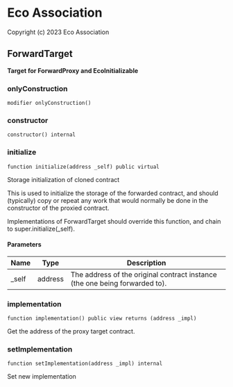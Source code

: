 # Eco Association

Copyright (c) 2023 Eco Association

## ForwardTarget

**Target for ForwardProxy and EcoInitializable**

### onlyConstruction

  ```solidity
  modifier onlyConstruction()
  ```

### constructor

  ```solidity
  constructor() internal
  ```

### initialize

  ```solidity
  function initialize(address _self) public virtual
  ```

Storage initialization of cloned contract

This is used to initialize the storage of the forwarded contract, and
should (typically) copy or repeat any work that would normally be
done in the constructor of the proxied contract.

Implementations of ForwardTarget should override this function,
and chain to super.initialize(_self).

#### Parameters

| Name | Type | Description |
| ---- | ---- | ----------- |
| _self | address | The address of the original contract instance (the one being              forwarded to). |

### implementation

  ```solidity
  function implementation() public view returns (address _impl)
  ```

Get the address of the proxy target contract.

### setImplementation

  ```solidity
  function setImplementation(address _impl) internal
  ```

Set new implementation

